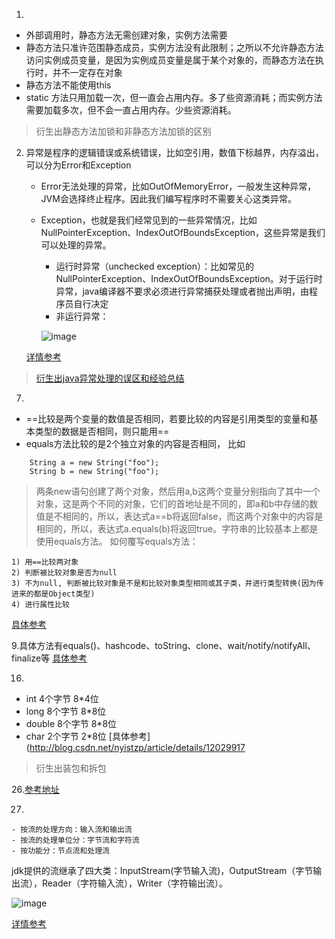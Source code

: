 1.
- 外部调用时，静态方法无需创建对象，实例方法需要
- 静态方法只准许范围静态成员，实例方法没有此限制；之所以不允许静态方法访问实例成员变量，是因为实例成员变量是属于某个对象的，而静态方法在执行时，并不一定存在对象
- 静态方法不能使用this
- static 方法只用加载一次，但一直会占用内存。多了些资源消耗；而实例方法需要加载多次，但不会一直占用内存。少些资源消耗。

> 衍生出静态方法加锁和非静态方法加锁的区别

2. 异常是程序的逻辑错误或系统错误，比如空引用，数值下标越界，内存溢出，可以分为Error和Exception
   - Error无法处理的异常，比如OutOfMemoryError，一般发生这种异常，JVM会选择终止程序。因此我们编写程序时不需要关心这类异常。 
   - Exception，也就是我们经常见到的一些异常情况，比如NullPointerException、IndexOutOfBoundsException，这些异常是我们可以处理的异常。 
        - 运行时异常（unchecked exception）：比如常见的NullPointerException、IndexOutOfBoundsException。对于运行时异常，java编译器不要求必须进行异常捕获处理或者抛出声明，由程序员自行决定
        - 非运行异常：
        
        ![image](http://images.cnitblog.com/i/288799/201406/051650515056805.jpg  )
        
    [详情参考](http://www.importnew.com/18994.html)  
        
>  [衍生出java异常处理的误区和经验总结](https://www.ibm.com/developerworks/cn/java/j-lo-exception-misdirection/)

7.
- ==比较是两个变量的数值是否相同，若要比较的内容是引用类型的变量和基本类型的数据是否相同，则只能用==
- equals方法比较的是2个独立对象的内容是否相同，
比如
```
    String a = new String("foo");  
    String b = new String("foo");  
```
> 两条new语句创建了两个对象，然后用a,b这两个变量分别指向了其中一个对象，这是两个不同的对象，它们的首地址是不同的，即a和b中存储的数值是不相同的，所以，表达式a==b将返回false，而这两个对象中的内容是相同的，所以，表达式a.equals(b)将返回true。字符串的比较基本上都是使用equals方法。
  如何覆写equals方法：
  
    1) 用==比较两对象    
    2) 判断被比较对象是否为null    
    3) 不为null, 判断被比较对象是不是和比较对象类型相同或其子类，并进行类型转换(因为传进来的都是Object类型)      
    4) 进行属性比较

[具体参考](http://blog.csdn.net/zdp072/article/details/44180301)

9.具体方法有equals()、hashcode、toString、clone、wait/notify/notifyAll、finalize等
[具体参考](http://www.cnblogs.com/binyue/p/3434918.html)

16.
- int 4个字节 8*4位
- long 8个字节 8*8位
- double 8个字节 8*8位
- char 2个字节   2*8位
[具体参考](http://blog.csdn.net/nyistzp/article/details/12029917

>衍生出装包和拆包



26.[参考地址](http://blog.csdn.net/u011301815/article/details/52206997)


27.
    
    - 按流的处理方向：输入流和输出流
    - 按流的处理单位分：字节流和字符流
    - 按功能分：节点流和处理流
   
   jdk提供的流继承了四大类：InputStream(字节输入流)，OutputStream（字节输出流），Reader（字符输入流），Writer（字符输出流）。    
   
   ![image](http://hi.csdn.net/attachment/201203/23/0_13324938595035.gif) 
   
   [详情参考](http://blog.csdn.net/yuebinghaoyuan/article/details/7388059)
    